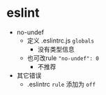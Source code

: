 # eslint

* no-undef
  * 定义 .eslintrc.js `globals`
    * 没有类型信息
  * 也可改rule `"no-undef": 0`
    * 不推荐
* 其它错误
  * .eslintrc `rule` 添加为 `off`
